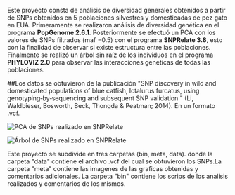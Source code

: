 Este proyecto consta de análisis de diversidad generales obtenidos a partir de SNPs obtenidos en 5 poblaciones silvestres y domesticadas de pez gato en EUA. Primeramente se realizaron análisis de diversidad genética en el programa  **PopGenome 2.6.1**. Posteriormente se efectuó un PCA con los valores de SNPs filtrados (maf =0.5) con el programa **SNPRelate 3.8**, esto con la finalidad de observar si existe estructura entre las poblaciones. Finalmente se realizó un árbol sin raíz de los individuos en el programa **PHYLOVIZ 2.0** para observar las interacciones genéticas de todas las poblaciones. 

##Los datos se obtuvieron de la publicación "SNP discovery in wild and domesticated populations of blue catfish, Ictalurus furcatus, using genotyping‐by‐sequencing and subsequent SNP validation " (Li, Waldbieser, Bosworth, Beck, Thongda & Peatman; 2014). En un formato .vcf.

![PCA de SNPs realizado en SNPRelate](https://github.com/ALBERTOPP/Tareas_BioinfRepro2019_AEPP/blob/master/ProyectoUnidad5_AEPP./meta./PCASNPR.png "PCA de SNPs realizado en SNPRelate 3.8")

![Árbol de SNPs realizado en SNPRelate](https://github.com/ALBERTOPP/Tareas_BioinfRepro2019_AEPP/blob/master/ProyectoUnidad5_AEPP./meta./treeSNPs.PNG "Árbol de SNPs realizado en PHYLOVIZ 2.0")

Este proyecto se subdivide en tres carpetas (bin, meta, data). donde la carpeta "data" contiene el archivo .vcf del cual se obtuvieron los SNPs.La carpeta "meta" contiene las imagenes de las graficas obtenidas y comentarios adicionales. La carpeta "bin" contiene los scrips de los analisis realizados y comentarios de los mismos.
